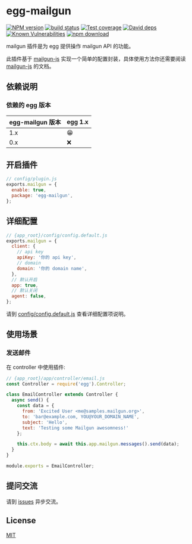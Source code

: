 # egg-mailgun

[![NPM version][npm-image]][npm-url]
[![build status][travis-image]][travis-url]
[![Test coverage][codecov-image]][codecov-url]
[![David deps][david-image]][david-url]
[![Known Vulnerabilities][snyk-image]][snyk-url]
[![npm download][download-image]][download-url]

[npm-image]: https://img.shields.io/npm/v/egg-mailgun.svg?style=flat-square
[npm-url]: https://npmjs.org/package/egg-mailgun
[travis-image]: https://img.shields.io/travis/HuangXiZhou/egg-mailgun.svg?style=flat-square
[travis-url]: https://travis-ci.org/HuangXiZhou/egg-mailgun
[codecov-image]: https://img.shields.io/codecov/c/github/HuangXiZhou/egg-mailgun.svg?style=flat-square
[codecov-url]: https://codecov.io/github/HuangXiZhou/egg-mailgun?branch=master
[david-image]: https://img.shields.io/david/HuangXiZhou/egg-mailgun.svg?style=flat-square
[david-url]: https://david-dm.org/HuangXiZhou/egg-mailgun
[snyk-image]: https://snyk.io/test/npm/egg-mailgun/badge.svg?style=flat-square
[snyk-url]: https://snyk.io/test/npm/egg-mailgun
[download-image]: https://img.shields.io/npm/dm/egg-mailgun.svg?style=flat-square
[download-url]: https://npmjs.org/package/egg-mailgun

mailgun 插件是为 egg 提供操作 mailgun API 的功能。

此插件基于 [mailgun-js](https://github.com/bojand/mailgun-js) 实现一个简单的配置封装，具体使用方法你还需要阅读 [mailgun-js](https://github.com/bojand/mailgun-js) 的文档。

## 依赖说明

### 依赖的 egg 版本

egg-mailgun 版本 | egg 1.x
--- | ---
1.x | 😁
0.x | ❌

## 开启插件

```js
// config/plugin.js
exports.mailgun = {
  enable: true,
  package: 'egg-mailgun',
};
```

## 详细配置

```js
// {app_root}/config/config.default.js
exports.mailgun = {
  client: {
    // api key
    apiKey: '你的 api key',
    // domain
    domain: '你的 domain name',
  },
  // 默认开启
  app: true,
  // 默认关闭
  agent: false,
};
```

请到 [config/config.default.js](config/config.default.js) 查看详细配置项说明。

## 使用场景

### 发送邮件

在 controller 中使用插件:

```js
// {app_root}/app/controller/email.js
const Controller = require('egg').Controller;

class EmailController extends Controller {
  async send() {
    const data = {
      from: 'Excited User <me@samples.mailgun.org>',
      to: 'bar@example.com, YOU@YOUR_DOMAIN_NAME',
      subject: 'Hello',
      text: 'Testing some Mailgun awesomness!'
    };

    this.ctx.body = await this.app.mailgun.messages().send(data);
  }
}

module.exports = EmailController;
```

## 提问交流

请到 [issues](https://github.com/HuangXiZhou/egg-mailgun/issues) 异步交流。

## License

[MIT](LICENSE)
